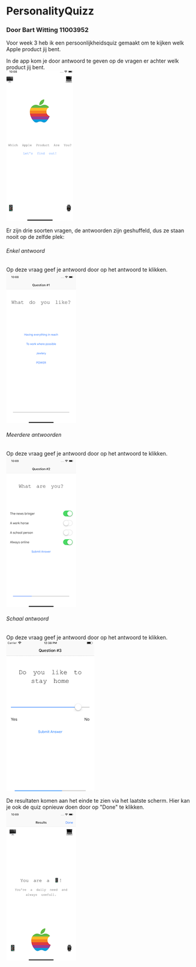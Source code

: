 # PersonalityQuizz
### Door Bart Witting 11003952
Voor week 3 heb ik een persoonlijkheidsquiz gemaakt om te kijken welk Apple product jij bent.

In de app kom je door antwoord te geven op de vragen er achter welk product jij bent.<br/>
![Intro](/doc/Start.png)<br/>

Er zijn drie soorten vragen, de antwoorden zijn geshuffeld, dus ze staan nooit op de zelfde plek:

###### Enkel antwoord
Op deze vraag geef je antwoord door op het antwoord te klikken.<br/>
![Enkel antwoord](/doc/Single.png)<br/>

###### Meerdere antwoorden
Op deze vraag geef je antwoord door op het antwoord te klikken.<br/>
![Meerdere antwoorden](/doc/Multi.png)<br/>

###### Schaal antwoord
Op deze vraag geef je antwoord door op het antwoord te klikken.<br/>
![Schaal antwoord](/doc/Ranged.png)<br/>

De resultaten komen aan het einde te zien via het laatste scherm. Hier kan je ook de quiz opnieuw doen door op "Done" te klikken.<br/>
![Resultaten](/doc/Result.png)
